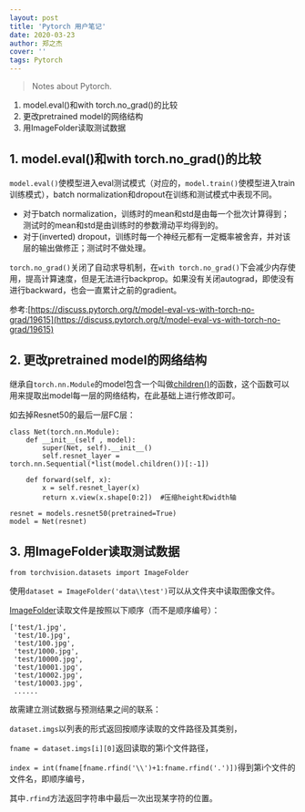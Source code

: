 ```yaml
---
layout: post
title: 'Pytorch 用户笔记'
date: 2020-03-23
author: 郑之杰
cover: ''
tags: Pytorch
---
```


> Notes about Pytorch.

1. model.eval()和with torch.no_grad()的比较
2. 更改pretrained model的网络结构
3. 用ImageFolder读取测试数据

## 1. model.eval()和with torch.no_grad()的比较
```model.eval()```使模型进入eval测试模式（对应的，```model.train()```使模型进入train训练模式），batch normalization和dropout在训练和测试模式中表现不同。

- 对于batch normalization，训练时的mean和std是由每一个批次计算得到；测试时的mean和std是由训练时的参数滑动平均得到的。
- 对于(inverted) dropout，训练时每一个神经元都有一定概率被舍弃，并对该层的输出做修正；测试时不做处理。

```torch.no_grad()```关闭了自动求导机制，在```with torch.no_grad()```下会减少内存使用，提高计算速度，但是无法进行backprop。如果没有关闭autograd，即使没有进行backward，也会一直累计之前的gradient。

参考:[https://discuss.pytorch.org/t/model-eval-vs-with-torch-no-grad/19615](https://discuss.pytorch.org/t/model-eval-vs-with-torch-no-grad/19615)

## 2. 更改pretrained model的网络结构
继承自```torch.nn.Module```的model包含一个叫做[children()](http://s0pytorch0org.icopy.site/docs/stable/nn.html?highlight=children#torch.nn.Module.children)的函数，这个函数可以用来提取出model每一层的网络结构，在此基础上进行修改即可。

如去掉Resnet50的最后一层FC层：
```
class Net(torch.nn.Module):
    def __init__(self , model):
        super(Net, self).__init__()
        self.resnet_layer = torch.nn.Sequential(*list(model.children())[:-1])
    
    def forward(self, x):
        x = self.resnet_layer(x)
        return x.view(x.shape[0:2])  #压缩height和width轴
    
resnet = models.resnet50(pretrained=True)
model = Net(resnet)
```

## 3. 用ImageFolder读取测试数据
```from torchvision.datasets import ImageFolder```

使用```dataset = ImageFolder('data\\test')```可以从文件夹中读取图像文件。

[ImageFolder](https://pytorch.org/docs/stable/torchvision/datasets.html?highlight=imagefolder#torchvision.datasets.ImageFolder)读取文件是按照以下顺序（而不是顺序编号）：

```
['test/1.jpg',
 'test/10.jpg',
 'test/100.jpg',
 'test/1000.jpg',
 'test/10000.jpg',
 'test/10001.jpg',
 'test/10002.jpg',
 'test/10003.jpg',
 ......
```

故需建立测试数据与预测结果之间的联系：

```dataset.imgs```以列表的形式返回按顺序读取的文件路径及其类别，

```fname = dataset.imgs[i][0]```返回读取的第i个文件路径，

```index = int(fname[fname.rfind('\\')+1:fname.rfind('.')])```得到第i个文件的文件名，即顺序编号，

其中```.rfind```方法返回字符串中最后一次出现某字符的位置。

